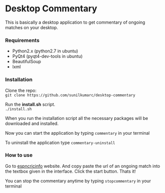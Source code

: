 Desktop Commentary
==================

This is basically a desktop application to get commentary of ongoing matches
on your desktop.

### Requirements
* Python2.x (python2.7 in ubuntu)
* PyQt4 (pyqt4-dev-tools in ubuntu)
* BeautifulSoup
* lxml

### Installation 
Clone the repo:  
`git clone https://github.com/sunilkumarc/desktop-commentary`

Run the **install.sh** script.  
`./install.sh`

When you run the installation script all the necessary packages will be 
downloaded and installed.

Now you can start the application by typing
`commentary`
in your terminal

To uninstall the application type
`commentary-uninstall`

### How to use
Go to [espncricinfo](http://www.espncricinfo.com) website. And copy paste 
the url of an ongoing match into the textbox given in the interface.
Click the start button. Thats it!

You can stop the commentary anytime by typing
`stopcommentary`
in your terminal

